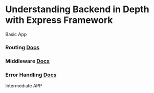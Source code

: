# Understanding Backend in Depth with Express Framework

Basic App 
### Routing         [Docs](https://expressjs.com/en/guide/routing.html)
### Middleware      [Docs](https://expressjs.com/en/guide/using-middleware.html)
### Error Handling  [Docs](https://expressjs.com/en/guide/error-handling.html)

Intermediate APP
